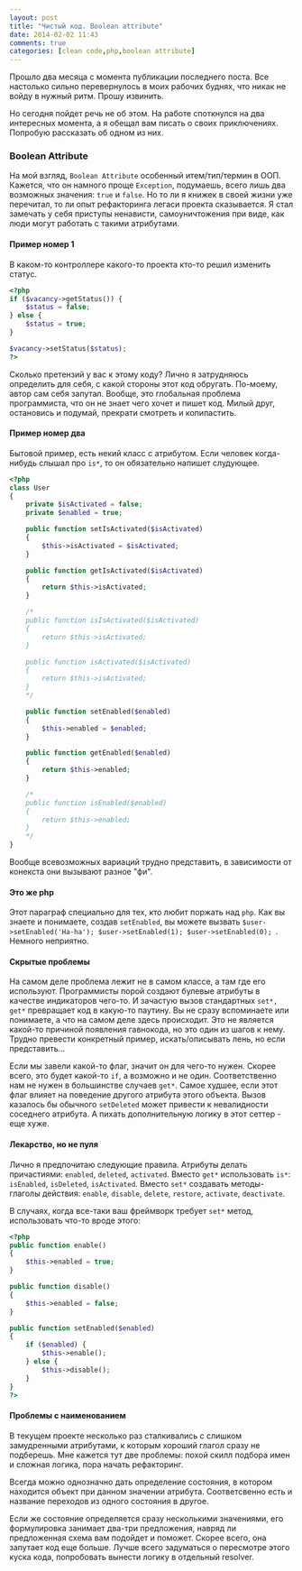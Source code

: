 ```yaml
---
layout: post
title: "Чистый код. Boolean attribute"
date: 2014-02-02 11:43
comments: true
categories: [clean code,php,boolean attribute]
---
```

Прошло два месяца с момента публикации последнего поста. Все настолько сильно перевернулось в моих рабочих буднях, что никак не войду в нужный ритм. Прошу извинить.

Но сегодня пойдет речь не об этом. На работе споткнулся на два интересных момента, а я обещал вам писать о своих приключениях. Попробую рассказать об одном из них.

<!-- more -->

### Boolean Attribute

На мой взгляд, ```Boolean Attribute``` особенный итем/тип/термин в ООП. Кажется, что он намного проще ```Exception```, подумаешь, всего лишь два возможных значения: ```true``` и ```false```.
Но то ли я книжек в своей жизни уже перечитал, то ли опыт рефакторинга легаси проекта сказывается.
Я стал замечать у себя приступы ненависти, самоуничтожения при виде, как люди могут работать с такими атрибутами.

#### Пример номер 1

В каком-то контроллере какого-то проекта кто-то решил изменить статус.

```php
<?php
if ($vacancy->getStatus()) {
    $status = false;
} else {
    $status = true;
}

$vacancy->setStatus($status);
?>
```

Сколько претензий у вас к этому коду? Лично я затрудняюсь определить для себя, с какой стороны этот код обругать.
По-моему, автор сам себя запутал. Вообще, это глобальная проблема программиста, что он не знает чего хочет и пишет код.
Милый друг, остановись и подумай, прекрати смотреть и копипастить.

#### Пример номер два

Бытовой пример, есть некий класс с атрибутом. Если человек когда-нибудь слышал про ```is*```, то он обязательно напишет слудующее.

```php
<?php
class User
{
    private $isActivated = false;
    private $enabled = true;

    public function setIsActivated($isActivated)
    {
        $this->isActivated = $isActivated;
    }

    public function getIsActivated($isActivated)
    {
        return $this->isActivated;
    }

    /*
    public function isIsActivated($isActivated)
    {
        return $this->isActivated;
    }

    public function isActivated($isActivated)
    {
        return $this->isActivated;
    }
    */

    public function setEnabled($enabled)
    {
        $this->enabled = $enabled;
    }

    public function getEnabled($enabled)
    {
        return $this->enabled;
    }

    /*
    public function isEnabled($enabled)
    {
        return $this->enabled;
    }
    */
}

```

Вообще всевозможных вариаций трудно представить, в зависимости от конекста они вызывают разное "фи".

#### Это же php

Этот параграф специально для тех, кто любит поржать над ```php```. Как вы знаете и понимаете, создав ```setEnabled```,
вы можете вызвать ```$user->setEnabled('Ha-ha'); $user->setEnabled(1); $user->setEnabled(0); ```. Немного неприятно.

#### Скрытые проблемы

На самом деле проблема лежит не в самом классе, а там где его используют. Программисты порой создают булевые атрибуты в качестве индикаторов чего-то.
И зачастую вызов стандартных ```set*, get*``` превращает код в какую-то паутину. Вы не сразу вспоминаете или понимаете, а что на самом деле здесь происходит.
Это не является какой-то причиной появления гавнокода, но это один из шагов к нему. Трудно превести конкретный пример, искать/описывать лень, но если представить...

Если мы завели какой-то флаг, значит он для чего-то нужен. Скорее всего, это будет какой-то ```if```, а возможно и не один.
Соответственно нам не нужен в большинстве случаев ```get*```.
Самое худшее, если этот флаг влияет на поведение другого атрибута этого объекта.
Вызов казалось бы обычного ```setDeleted``` может привести к невалидности соседнего атрибута.
А пихать дополнительную логику в этот сеттер - еще хуже.

#### Лекарство, но не пуля

Лично я предпочитаю следующие правила. Атрибуты делать причастиями: ```enabled```, ```deleted```, ```activated```.
Вместо ```get*``` использовать ```is*```: ```isEnabled```, ```isDeleted```, ```isActivated```.
Вместо ```set*``` создавать методы-глаголы действия: ```enable```, ```disable```, ```delete```, ```restore```, ```activate```, ```deactivate```.

В случаях, когда все-таки ваш фреймворк требует ```set*``` метод, использовать что-то вроде этого:

```php
<?php
public function enable()
{
    $this->enabled = true;
}

public function disable()
{
    $this->enabled = false;
}

public function setEnabled($enabled)
{
    if ($enabled) {
        $this->enable();
    } else {
        $this->disable();
    }
}
?>
```

#### Проблемы с наименованием

В текущем проекте несколько раз сталкивались с слишком замудренными атрибутами, к которым хороший глагол сразу не подберешь.
Мне кажется тут две проблемы: похой скилл подбора имен и сложная логика, пора начать рефакторинг.

Всегда можно однозначно дать определение состояния, в котором находится объект при данном значении атрибута.
Соответсвенно есть и название переходов из одного состояния в другое.

Если же состояние определяется сразу несколькими значениями, его формулировка занимает два-три предложения, навряд ли предложенная схема вам подойдет и поможет.
Скорее всего, она запутает код еще больше. Лучше всего задуматься о пересмотре этого куска кода, попробовать вынести логику в отдельный resolver.
